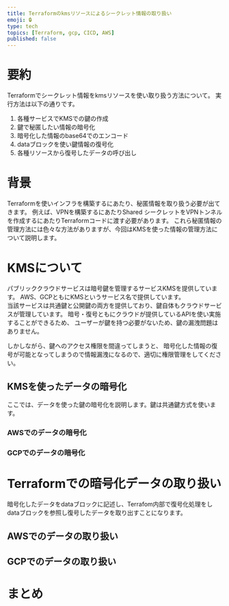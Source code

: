```yaml
---
title: Terraformのkmsリソースによるシークレット情報の取り扱い
emoji: 🔒
type: tech
topics: [Terraform, gcp, CICD, AWS]
published: false
---
```


# 要約
Terraformでシークレット情報をkmsリソースを使い取り扱う方法について。
実行方法は以下の通りです。

1. 各種サービスでKMSでの鍵の作成
1. 鍵で秘匿したい情報の暗号化
1. 暗号化した情報のbase64でのエンコード
1. dataブロックを使い鍵情報の復号化
1. 各種リソースから復号したデータの呼び出し

# 背景
Terraformを使いインフラを構築するにあたり、秘匿情報を取り扱う必要が出てきます。
例えば、VPNを構築するにあたりShared シークレットをVPNトンネルを作成するにあたりTerraformコードに渡す必要があります。
これら秘匿情報の管理方法には色々な方法がありますが、今回はKMSを使った情報の管理方法について説明します。

# KMSについて
パブリッククラウドサービスは暗号鍵を管理するサービスKMSを提供しています。
AWS、GCPともにKMSというサービス名で提供しています。  
当該サービスは共通鍵と公開鍵の両方を提供しており、鍵自体もクラウドサービスが管理しています。
暗号・復号ともにクラウドが提供しているAPIを使い実施することができるため、
ユーザーが鍵を持つ必要がないため、鍵の漏洩問題はありません。   

しかしながら、鍵へのアクセス権限を間違ってしまうと、
暗号化した情報の復号が可能となってしまうので情報漏洩になるので、適切に権限管理をしてください。

## KMSを使ったデータの暗号化
ここでは、データを使った鍵の暗号化を説明します。鍵は共通鍵方式を使います。

### AWSでのデータの暗号化

### GCPでのデータの暗号化

# Terraformでの暗号化データの取り扱い
暗号化したデータをdataブロックに記述し、Terrafom内部で復号化処理をし
dataブロックを参照し復号したデータを取り出すことになります。

## AWSでのデータの取り扱い
    
## GCPでのデータの取り扱い

# まとめ

